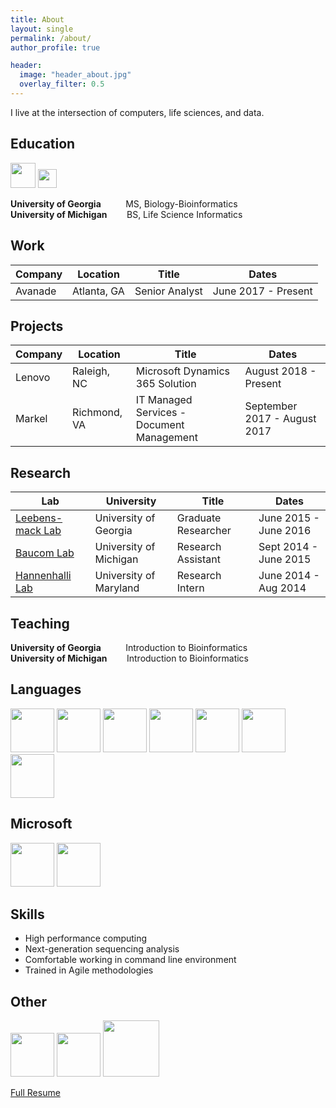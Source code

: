 ```yaml
---
title: About
layout: single
permalink: /about/
author_profile: true

header: 
  image: "header_about.jpg"
  overlay_filter: 0.5
---
```


I live at the intersection of computers, life sciences, and data. 

## Education
<img src="http://www.crwflags.com/fotw/images/u/us_u_uga.gif" width="40">
<img src="https://encrypted-tbn3.gstatic.com/images?q=tbn:ANd9GcSqk_xU5tKfG5BKSaf2j_FWQ83VpOeLtibyjXS7Ps1DBekrSUXF0kTkIw" width="30">

**University of Georgia** &nbsp;&nbsp;&nbsp;&nbsp;&nbsp;&nbsp;&nbsp;&nbsp; MS, Biology-Bioinformatics
<br>**University of Michigan** &nbsp;&nbsp;&nbsp;&nbsp;&nbsp;&nbsp; BS, Life Science Informatics

## Work

Company | Location | Title | Dates
--- | --- | --- | ---
Avanade | Atlanta, GA | Senior Analyst | June 2017 - Present

## Projects

Company | Location | Title | Dates
--- | --- | --- | ---
Lenovo | Raleigh, NC | Microsoft Dynamics 365 Solution | August 2018 - Present
Markel | Richmond, VA | IT Managed Services - Document Management | September 2017 - August 2017

## Research

Lab | University | Title | Dates
--- | --- | --- | ---
[Leebens-mack Lab](https://research.franklin.uga.edu/jleebensmack/) | University of Georgia | Graduate Researcher | June 2015 - June 2016 
[Baucom Lab](https://sites.lsa.umich.edu/baucom-lab/) | University of Michigan | Research Assistant | Sept 2014 - June 2015
[Hannenhalli Lab](http://www.cbcb.umd.edu/~sridhar/) | University of Maryland | Research Intern | June 2014 - Aug 2014

## Teaching

**University of Georgia** &nbsp;&nbsp;&nbsp;&nbsp;&nbsp;&nbsp;&nbsp;&nbsp; Introduction to Bioinformatics
<br>**University of Michigan** &nbsp;&nbsp;&nbsp;&nbsp;&nbsp;&nbsp; Introduction to Bioinformatics

## Languages

<img src="https://michelle-hwang.github.io/images/icon-python.png" width="70">
<img src="https://michelle-hwang.github.io/images/icon-R.png" width="70">
<img src="https://michelle-hwang.github.io/images/icon-perl.png" width="70">
<img src="https://michelle-hwang.github.io/images/icon-bash.png" width="70">
<img src="https://michelle-hwang.github.io/images/icon-mysql.png" width="70">
<img src="https://michelle-hwang.github.io/images/icon-cplusplus.png" width="70">
<img src="http://www.bobbyberberyan.com/wp-content/uploads/2012/03/HTML5CSS3Logos.svg" width="70">

## Microsoft

<img src="https://www.dqglobal.com/wp-content/uploads/2017/10/microsoft-dynamics-crm-365-icon.png" width="70">
<img src="https://chocolatey.org/content/packageimages/tfs2012objectmodel.11.0.61030.0.png" width="70">

## Skills

* High performance computing
* Next-generation sequencing analysis
* Comfortable working in command line environment
* Trained in Agile methodologies

## Other

<img src="https://avatars3.githubusercontent.com/u/7388996?v=3&s=200" width="70">
<img src="https://assets-cdn.github.com/images/modules/logos_page/GitHub-Mark.png" width="70">
<img src="https://raw.githubusercontent.com/wiki/trinityrnaseq/trinityrnaseq/images/TrinityCompositeLogo.png" width="90">


[Full Resume](https://drive.google.com/file/d/0B-SL1ouv3394VkZKYkpISGlFeHc/view?usp=sharing)
